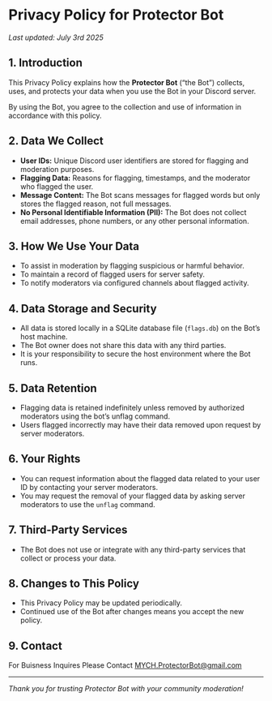 # Privacy Policy for Protector Bot

*Last updated: July 3rd 2025*

## 1. Introduction

This Privacy Policy explains how the **Protector Bot** (“the Bot”) collects, uses, and protects your data when you use the Bot in your Discord server.

By using the Bot, you agree to the collection and use of information in accordance with this policy.

## 2. Data We Collect

- **User IDs:** Unique Discord user identifiers are stored for flagging and moderation purposes.
- **Flagging Data:** Reasons for flagging, timestamps, and the moderator who flagged the user.
- **Message Content:** The Bot scans messages for flagged words but only stores the flagged reason, not full messages.
- **No Personal Identifiable Information (PII):** The Bot does not collect email addresses, phone numbers, or any other personal information.

## 3. How We Use Your Data

- To assist in moderation by flagging suspicious or harmful behavior.
- To maintain a record of flagged users for server safety.
- To notify moderators via configured channels about flagged activity.

## 4. Data Storage and Security

- All data is stored locally in a SQLite database file (`flags.db`) on the Bot’s host machine.
- The Bot owner does not share this data with any third parties.
- It is your responsibility to secure the host environment where the Bot runs.

## 5. Data Retention

- Flagging data is retained indefinitely unless removed by authorized moderators using the bot’s unflag command.
- Users flagged incorrectly may have their data removed upon request by server moderators.

## 6. Your Rights

- You can request information about the flagged data related to your user ID by contacting your server moderators.
- You may request the removal of your flagged data by asking server moderators to use the `unflag` command.

## 7. Third-Party Services

- The Bot does not use or integrate with any third-party services that collect or process your data.

## 8. Changes to This Policy

- This Privacy Policy may be updated periodically.
- Continued use of the Bot after changes means you accept the new policy.

## 9. Contact

For Buisness Inquires Please Contact MYCH.ProtectorBot@gmail.com

---

*Thank you for trusting Protector Bot with your community moderation!*
